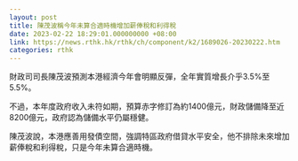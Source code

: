 ```yaml
---
layout: post
title: 陳茂波稱今年未算合適時機增加薪俸稅和利得稅
date: 2023-02-22 18:29:01.000000000 +08:00
link: https://news.rthk.hk/rthk/ch/component/k2/1689026-20230222.htm
categories: rthk
---
```


財政司司長陳茂波預測本港經濟今年會明顯反彈，全年實質增長介乎3.5%至5.5%。

不過，本年度政府收入未符如期，預算赤字修訂為約1400億元，財政儲備降至近8200億元，政府認為儲備水平仍屬穩健。

陳茂波說，本港應善用發債空間，強調特區政府借貸水平安全，他不排除未來增加薪俸稅和利得稅，只是今年未算合適時機。

